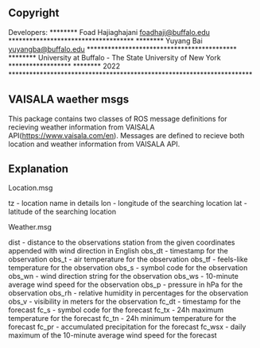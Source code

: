 ## Copyright
Developers:
******** Foad Hajiaghajani foadhaji@buffalo.edu	************************************
******** Yuyang Bai yuyangba@buffalo.edu *******************************************
******** University at Buffalo - The State University of New York ******************
******** 2022 **********************************************************************

## VAISALA waether msgs

This package contains two classes of ROS message definitions for recieving weather information from VAISALA API(https://www.vaisala.com/en). Messages are defined to recieve both location and weather information from VAISALA API.

## Explanation

Location.msg

tz 	- location name in details
lon 	- longitude of the searching location
lat 	- latitude of the searching location

Weather.msg

dist 	- distance to the observations station from the given coordinates appended with wind direction in English
obs_dt 	- timestamp for the observation
obs_t 	- air temperature for the observation
obs_tf 	- feels-like temperature for the observation
obs_s 	- symbol code for the observation
obs_wn 	- wind direction string for the observation
obs_ws 	- 10-minute average wind speed for the observation
obs_p	- pressure in hPa for the observation
obs_rh	- relative humidity in percentages for the observation
obs_v	- visibility in meters for the observation
fc_dt	- timestamp for the forecast
fc_s	- symbol code for the forecast
fc_tx	- 24h maximum temperature for the forecast
fc_tn	- 24h minimum temperature for the forecast
fc_pr	- accumulated precipitation for the forecast
fc_wsx	- daily maximum of the 10-minute average wind speed for the forecast





